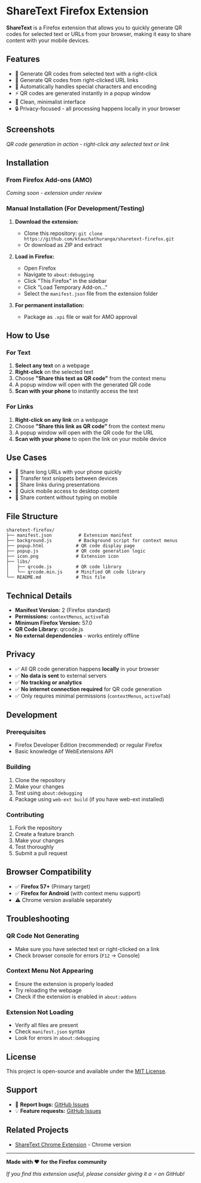 # ShareText Firefox Extension

**ShareText** is a Firefox extension that allows you to quickly generate QR codes for selected text or URLs from your browser, making it easy to share content with your mobile devices.

## Features

- 📱 Generate QR codes from selected text with a right-click
- 🔗 Generate QR codes from right-clicked URL links
- 🔄 Automatically handles special characters and encoding
- ⚡ QR codes are generated instantly in a popup window
- 🎨 Clean, minimalist interface
- 🔒 Privacy-focused - all processing happens locally in your browser

## Screenshots

*QR code generation in action - right-click any selected text or link*

## Installation

### From Firefox Add-ons (AMO)
*Coming soon - extension under review*

### Manual Installation (For Development/Testing)

1. **Download the extension:**
   - Clone this repository: `git clone https://github.com/ktauchathuranga/sharetext-firefox.git`
   - Or download as ZIP and extract

2. **Load in Firefox:**
   - Open Firefox
   - Navigate to `about:debugging`
   - Click "This Firefox" in the sidebar
   - Click "Load Temporary Add-on..."
   - Select the `manifest.json` file from the extension folder

3. **For permanent installation:**
   - Package as `.xpi` file or wait for AMO approval

## How to Use

### For Text
1. **Select any text** on a webpage
2. **Right-click** on the selected text
3. Choose **"Share this text as QR code"** from the context menu
4. A popup window will open with the generated QR code
5. **Scan with your phone** to instantly access the text

### For Links
1. **Right-click on any link** on a webpage
2. Choose **"Share this link as QR code"** from the context menu
3. A popup window will open with the QR code for the URL
4. **Scan with your phone** to open the link on your mobile device

## Use Cases

- 📲 Share long URLs with your phone quickly
- 📝 Transfer text snippets between devices
- 🔗 Share links during presentations
- 📱 Quick mobile access to desktop content
- 🎯 Share content without typing on mobile

## File Structure

```
sharetext-firefox/
├── manifest.json          # Extension manifest
├── background.js          # Background script for context menus
├── popup.html            # QR code display page
├── popup.js              # QR code generation logic
├── icon.png              # Extension icon
├── libs/
│   ├── qrcode.js         # QR code library
│   └── qrcode.min.js     # Minified QR code library
└── README.md             # This file
```

## Technical Details

- **Manifest Version:** 2 (Firefox standard)
- **Permissions:** `contextMenus`, `activeTab`
- **Minimum Firefox Version:** 57.0
- **QR Code Library:** qrcode.js
- **No external dependencies** - works entirely offline

## Privacy

- ✅ All QR code generation happens **locally** in your browser
- ✅ **No data is sent** to external servers
- ✅ **No tracking or analytics**
- ✅ **No internet connection required** for QR code generation
- ✅ Only requires minimal permissions (`contextMenus`, `activeTab`)

## Development

### Prerequisites
- Firefox Developer Edition (recommended) or regular Firefox
- Basic knowledge of WebExtensions API

### Building
1. Clone the repository
2. Make your changes
3. Test using `about:debugging`
4. Package using `web-ext build` (if you have web-ext installed)

### Contributing
1. Fork the repository
2. Create a feature branch
3. Make your changes
4. Test thoroughly
5. Submit a pull request

## Browser Compatibility

- ✅ **Firefox 57+** (Primary target)
- ✅ **Firefox for Android** (with context menu support)
- ⚠️ Chrome version available separately

## Troubleshooting

### QR Code Not Generating
- Make sure you have selected text or right-clicked on a link
- Check browser console for errors (`F12` → Console)

### Context Menu Not Appearing
- Ensure the extension is properly loaded
- Try reloading the webpage
- Check if the extension is enabled in `about:addons`

### Extension Not Loading
- Verify all files are present
- Check `manifest.json` syntax
- Look for errors in `about:debugging`

## License

This project is open-source and available under the [MIT License](LICENSE).

## Support

- 🐛 **Report bugs:** [GitHub Issues](https://github.com/ktauchathuranga/sharetext-firefox/issues)
- 💡 **Feature requests:** [GitHub Issues](https://github.com/ktauchathuranga/sharetext-firefox/issues)

## Related Projects

- [ShareText Chrome Extension](https://github.com/ktauchathuranga/sharetext-chrome) - Chrome version

---

**Made with ❤️ for the Firefox community**

*If you find this extension useful, please consider giving it a ⭐ on GitHub!*
